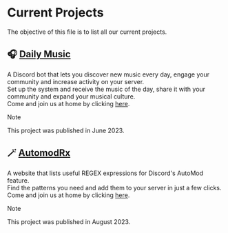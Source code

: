 # Current Projects
The objective of this file is to list all our current projects.

## 🎧 [Daily Music](https://discord.com/application-directory/1115972980984516719)
A Discord bot that lets you discover new music every day, engage your community and increase activity on your server.                                                                                                    
Set up the system and receive the music of the day, share it with your community and expand your musical culture.                                                                                                      
Come and join us at home by clicking [here](https://discord.gg/pqjxCxzNC3).

> [!NOTE]  
> This project was published in June 2023.

## 🪄 [AutomodRx](https://automodrx.xyz)
A website that lists useful REGEX expressions for Discord's AutoMod feature.                                                                                                                                                                                                                            
Find the patterns you need and add them to your server in just a few clicks.                                                                                                                                                                                                                            
Come and join us at home by clicking [here](https://discord.gg/pqjxCxzNC3).

> [!NOTE]  
> This project was published in August 2023.
